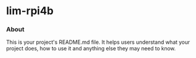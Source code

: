lim-rpi4b
=========

### About

This is your project's README.md file. It helps users understand what your
project does, how to use it and anything else they may need to know.